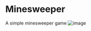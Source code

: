 # Minesweeper
A simple minesweeper game
![image](https://user-images.githubusercontent.com/83114471/164245339-cefe6276-179b-40be-b662-2adb9a156422.png)
